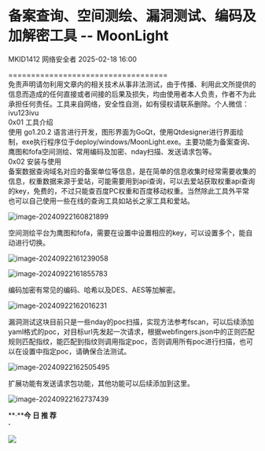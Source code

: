 #  备案查询、空间测绘、漏洞测试、编码及加解密工具 -- MoonLight   
MKID1412  网络安全者   2025-02-18 16:00  
  
===================================  
免责声明请勿利用文章内的相关技术从事非法测试，由于传播、利用此文所提供的信息而造成的任何直接或者间接的后果及损失，均由使用者本人负责，作者不为此承担任何责任。工具来自网络，安全性自测，如有侵权请联系删除。个人微信：ivu123ivu  
0x01 工具介绍  
使用 go1.20.2 语言进行开发，图形界面为GoQt，使用Qtdesigner进行界面绘制，exe执行程序位于deploy/windows/MoonLight.exe。主要功能为备案查询、鹰图和fofa空间测绘、常用编码及加密、nday扫描、发送请求包等。  
0x02 安装与使用  
备案数据查询域名对应的备案单位等信息，是在简单的信息收集时经常需要收集的信息，权重数据来源于爱站，可能需要用到api查询，可以去爱站获取权重api查询的key，免费的，不过只能查百度PC权重和百度移动权重。当然除此工具外平常也可以自己使用一些在线的查询工具如站长之家工具和爱站。  
  
![image-20240922160821899](https://mmbiz.qpic.cn/sz_mmbiz_png/0JJXjA8siccwVWWtd6gHv4s92cwhR7vTz8FEyBFJRHGAN7GM7lztxukefZdpdDGXqibqckmM5noiaSeJPUROZKpfg/640?wx_fmt=png&from=appmsg "")  
  
空间测绘平台为鹰图和fofa，需要在设置中设置相应的key，可以设置多个，能自动进行切换。  
  
![image-20240922161239058](https://mmbiz.qpic.cn/sz_mmbiz_png/0JJXjA8siccwVWWtd6gHv4s92cwhR7vTzfVhjcQePZccd2tgAJIYcciaLgOKiaEnTDpJGicrosLpjq2icpQejycZ53A/640?wx_fmt=png&from=appmsg "")  
  
![image-20240922161855783](https://mmbiz.qpic.cn/sz_mmbiz_png/0JJXjA8siccwVWWtd6gHv4s92cwhR7vTz1PRdd7JOL2wbqmavq46fhkLWbEveQo07YeJHibjbpak6CfObVGbG8Aw/640?wx_fmt=png&from=appmsg "")  
  
编码加密有常见的编码、哈希以及DES、AES等加解密。  
  
![image-20240922162016231](https://mmbiz.qpic.cn/sz_mmbiz_png/0JJXjA8siccwVWWtd6gHv4s92cwhR7vTzxcmefwATLzX1o3QlTPjZN8V720gZ88r4aPj3hictVdLYibnN317k0UuA/640?wx_fmt=png&from=appmsg "")  
  
漏洞测试这块目前只是一些nday的poc扫描，实现方法参考fscan，可以后续添加yaml格式的poc，对目标url先发起一次请求，根据webfingers.json中的正则匹配规则匹配指纹，能匹配到指纹则调用指定poc，否则调用所有poc进行扫描，也可以在设置中指定poc，请确保合法测试。  
  
![image-20240922162505495](https://mmbiz.qpic.cn/sz_mmbiz_png/0JJXjA8siccwVWWtd6gHv4s92cwhR7vTzrhDsY09P1mPLUO1ibhpR5VJBB0YSM0EiaKV4SWhUGoPYUEq5NnRr1mjg/640?wx_fmt=png&from=appmsg "")  
  
扩展功能有发送请求包功能，其他功能可以后续添加到这里。  
  
![image-20240922162737439](https://mmbiz.qpic.cn/sz_mmbiz_png/0JJXjA8siccwVWWtd6gHv4s92cwhR7vTziavicj9DI4HsfhicUsPFnn0VDHBDRrPEWh7ZWdn3xnzI2q4qhIzh7tEgw/640?wx_fmt=png&from=appmsg "")  
  
  
  
  
  
  
  
**·****今 日 推 荐**  
**·**  
  
![](https://mmbiz.qpic.cn/sz_mmbiz_png/0JJXjA8siccxialrndtia8ibKk0dL6rQRRmyXhKMgrZuCs6t3wuvkaufib4CTaJsib7ycYX1dQT4HOibpSYJMPRuLhkBA/640?wx_fmt=png&from=appmsg "")  
  
  
